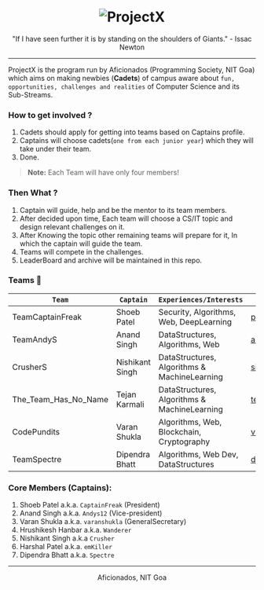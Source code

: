 <h1 align="center">
  <br>
   <img src="https://www.brandeps.com/logo-download/P/Project-X-01.png" alt="ProjectX" title="ProjectX by CaptainFreak" />
  <br>
</h1>

<p align="center">
  "If I have seen further it is by standing on the shoulders of Giants."
  - Issac Newton
</p>

------

ProjectX is the program run by Aficionados (Programming Society, NIT Goa) which aims on making newbies (**Cadets**) of campus aware about `fun, opportunities, challenges and realities` of Computer Science and its Sub-Streams. 

### How to get involved ?
1. Cadets should apply for getting into teams based on Captains profile.
2. Captains will choose cadets(`one from each junior year`) which they will take under their team.
3. Done.

> **Note:** Each Team will have only four members!

### Then What ?
1. Captain will guide, help and be the mentor to its team members.
2. After decided upon time, Each team will choose a CS/IT topic and design relevant challenges on it.
3. After Knowing the topic other remaining teams will prepare for it, In which the captain will guide the team.
4. Teams will compete in the challenges.
5. LeaderBoard and archive will be maintained in this repo.

### Teams :triangular_flag_on_post:

| `Team`| `Captain`| `Experiences/Interests`| `Contact` | `Profile` |
|-|-|-|-|-|
| TeamCaptainFreak | Shoeb Patel | Security, Algorithms, Web, DeepLearning | patelshoeb4@gmail.com | [Link](https://shoebpatel.me/) |
| TeamAndyS | Anand Singh | DataStructures, Algorithms, Web | anandsingh372@gmail.com |
| CrusherS | Nishikant Singh | DataStructures, Algorithms & MachineLearning | singhnishikant0@gmail.com |
| The_Team_Has_No_Name | Tejan Karmali | DataStructures, Algorithms & MachineLearning | tejank10@gmail.com |
| CodePundits | Varan Shukla | Algorithms, Web, Blockchain, Cryptography | varanshukla@gmail.com |
| TeamSpectre | Dipendra Bhatt | Algorithms, Web Dev, DataStructures | dipenbhatt03@gmail.com |

### Core Members (Captains):
1. Shoeb Patel a.k.a. `CaptainFreak` (President)
2. Anand Singh a.k.a. `Andys12` (Vice-president)
3. Varan Shukla a.k.a. `varanshukla` (GeneralSecretary)
4. Hrushikesh Hanbar a.k.a. `Wanderer`
5. Nishikant Singh a.k.a `Crusher`
6. Harshal Patel a.k.a. `emKiller`
7. Dipendra Bhatt a.k.a. `Spectre`

----
<p align="center">
  Aficionados, NIT Goa
</p>
